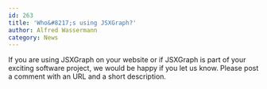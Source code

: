 ```yaml
---
id: 263
title: 'Who&#8217;s using JSXGraph?'
author: Alfred Wassermann
category: News
---
```

If you are using JSXGraph on your website or if JSXGraph is part of your exciting software project, we would be happy if you let us know. Please post a comment with an URL and a short description.